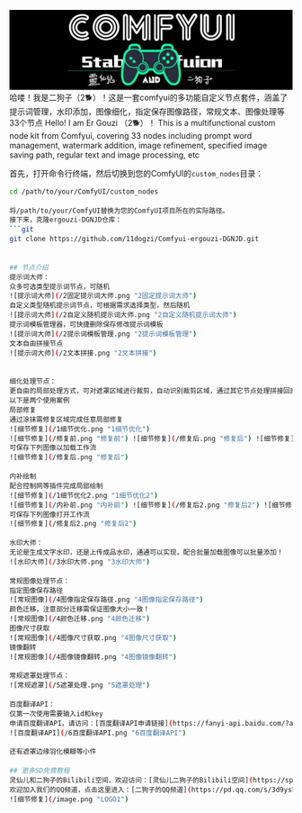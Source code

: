 ![灵仙儿和二狗子](docs/LOGO2.png "LOGO2")
哈喽！我是二狗子（2🐕）！这是一套comfyui的多功能自定义节点套件，涵盖了提示词管理，水印添加，图像细化，指定保存图像路径，常规文本、图像处理等33个节点
Hello! I am Er Gouzi （2🐕）！ This is a multifunctional custom node kit from Comfyui, covering 33 nodes including prompt word management, watermark addition, image refinement, specified image saving path, regular text and image processing, etc

首先，打开命令行终端，然后切换到您的ComfyUI的`custom_nodes`目录：
```bash
cd /path/to/your/ComfyUI/custom_nodes

将/path/to/your/ComfyUI替换为您的ComfyUI项目所在的实际路径。
接下来，克隆ergouzi-DGNJD仓库：
```git
git clone https://github.com/11dogzi/Comfyui-ergouzi-DGNJD.git


## 节点介绍
提示词大师：
众多可选类型提示词节点，可随机
![提示词大师](/2固定提示词大师.png "2固定提示词大师")
自定义类型随机提示词节点，可根据需求选择类型，然后随机
![提示词大师](/2自定义随机提示词大师.png "2自定义随机提示词大师")
提示词模板管理器，可快捷删除保存修改提示词模板
![提示词大师](/2提示词模板管理.png "2提示词模板管理")
文本自由拼接节点
![提示词大师](/2文本拼接.png "2文本拼接")


细化处理节点：
更自由的局部处理方式，可对遮罩区域进行裁剪，自动识别裁剪区域，通过其它节点处理拼接回原图，配合语义分割等效果更佳！
以下是两个使用案例
局部修复
通过涂抹需修复区域完成任意局部修复
![细节修复](/1细节优化.png "1细节优化")
![细节修复](/修复前.png "修复前") ![细节修复](/修复后.png "修复后") ![细节修复](/局部修复前.png "局部修复前") ![细节修复](/局部修复前.png "局部修复后")
可保存下列图像以加载工作流
![细节修复](/修复后.png "修复后")

内补绘制
配合控制网等插件完成局部绘制
![细节修复](/1细节优化2.png "1细节优化2")
![细节修复](/内补前.png "内补前") ![细节修复](/修复后2.png "修复后2") ![细节修复](/内补.png "内补") ![细节修复](/内补后.png "内补后")
可保存下列图像打开工作流
![细节修复](/修复后2.png "修复后2")

水印大师：
无论是生成文字水印，还是上传成品水印，通通可以实现，配合批量加载图像可以批量添加！
![水印大师](/3水印大师.png "3水印大师")

常规图像处理节点：
指定图像保存路径
![常规图像](/4图像指定保存路径.png "4图像指定保存路径")
颜色迁移，注意部分迁移需保证图像大小一致！
![常规图像](/4颜色迁移.png "4颜色迁移")
图像尺寸获取
![常规图像](/4图像尺寸获取.png "4图像尺寸获取")
镜像翻转
![常规图像](/4图像镜像翻转.png "4图像镜像翻转")

常规遮罩处理节点：
![常规遮罩](/5遮罩处理.png "5遮罩处理")

百度翻译API：
仅第一次使用需要输入id和key
申请百度翻译API，请访问：[百度翻译API申请链接](https://fanyi-api.baidu.com/?aldtype=16047&ext_channel=Aldtype&fr=pcHeader)
![百度翻译API](/6百度翻译API.png "6百度翻译API")

还有遮罩边缘羽化模糊等小件

## 更多SD免费教程
灵仙儿和二狗子的Bilibili空间，欢迎访问：[灵仙儿二狗子的Bilibili空间](https://space.bilibili.com/19723588?spm_id_from=333.1007.0.0)
欢迎加入我们的QQ频道，点击这里进入：[二狗子的QQ频道](https://pd.qq.com/s/3d9ys5wpr)
![细节修复](/image.png "LOGO1")













